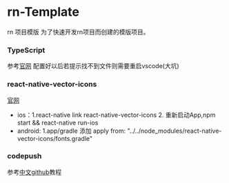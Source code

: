 # rn-Template
rn 项目模版
为了快速开发rn项目而创建的模版项目。

### TypeScript
参考[官网](https://github.com/Microsoft/TypeScript-React-Native-Starter#typescript-react-native-starter) 配置好以后若提示找不到文件则需要重启vscode(大坑)

### react-native-vector-icons
[官网](https://github.com/oblador/react-native-vector-icons) 
- ios：1.react-native link react-native-vector-icons  2. 重新启动App,npm start && react-native run-ios
- android: 1.app/gradle 添加 apply from: "../../node_modules/react-native-vector-icons/fonts.gradle" 


### codepush
参考[中文github](https://github.com/Microsoft/code-push/blob/master/cli/README-cn.md)教程

